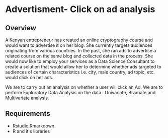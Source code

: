 # Advertisment- Click on ad analysis
## Overview
A Kenyan entrepreneur has created an online cryptography course and would want to advertise it on her blog. She currently targets audiences originating from various countries. In the past, she ran ads to advertise a related course on the same blog and collected data in the process. She would now like to employ your services as a Data Science Consultant to create a solution that would allow her to determine whether ads targeted to audiences of certain characteristics i.e. city, male country, ad topic, etc. would click on her ads.

We are to carry out an analysis on whether a user will click an Ad.
We are to perform Exploratory Data Analysis on the data : Univariate, Bivariate and Multivariate analysis.

## Requirements
- Rstudio,Rmarkdown
- R and it's libraries
